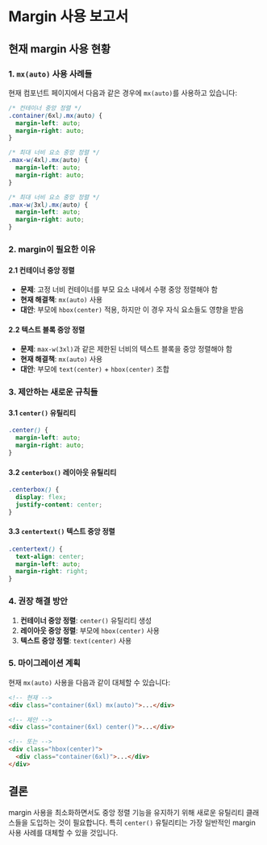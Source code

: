 # Margin 사용 보고서

## 현재 margin 사용 현황

### 1. `mx(auto)` 사용 사례들

현재 컴포넌트 페이지에서 다음과 같은 경우에 `mx(auto)`를 사용하고 있습니다:

```css
/* 컨테이너 중앙 정렬 */
.container(6xl).mx(auto) {
  margin-left: auto;
  margin-right: auto;
}

/* 최대 너비 요소 중앙 정렬 */
.max-w(4xl).mx(auto) {
  margin-left: auto;
  margin-right: auto;
}

/* 최대 너비 요소 중앙 정렬 */
.max-w(3xl).mx(auto) {
  margin-left: auto;
  margin-right: auto;
}
```

### 2. margin이 필요한 이유

#### 2.1 컨테이너 중앙 정렬
- **문제**: 고정 너비 컨테이너를 부모 요소 내에서 수평 중앙 정렬해야 함
- **현재 해결책**: `mx(auto)` 사용
- **대안**: 부모에 `hbox(center)` 적용, 하지만 이 경우 자식 요소들도 영향을 받음

#### 2.2 텍스트 블록 중앙 정렬
- **문제**: `max-w(3xl)`과 같은 제한된 너비의 텍스트 블록을 중앙 정렬해야 함
- **현재 해결책**: `mx(auto)` 사용
- **대안**: 부모에 `text(center)` + `hbox(center)` 조합

### 3. 제안하는 새로운 규칙들

#### 3.1 `center()` 유틸리티
```css
.center() {
  margin-left: auto;
  margin-right: auto;
}
```

#### 3.2 `centerbox()` 레이아웃 유틸리티
```css
.centerbox() {
  display: flex;
  justify-content: center;
}
```

#### 3.3 `centertext()` 텍스트 중앙 정렬
```css
.centertext() {
  text-align: center;
  margin-left: auto;
  margin-right: right;
}
```

### 4. 권장 해결 방안

1. **컨테이너 중앙 정렬**: `center()` 유틸리티 생성
2. **레이아웃 중앙 정렬**: 부모에 `hbox(center)` 사용
3. **텍스트 중앙 정렬**: `text(center)` 사용

### 5. 마이그레이션 계획

현재 `mx(auto)` 사용을 다음과 같이 대체할 수 있습니다:

```html
<!-- 현재 -->
<div class="container(6xl) mx(auto)">...</div>

<!-- 제안 -->
<div class="container(6xl) center()">...</div>

<!-- 또는 -->
<div class="hbox(center)">
  <div class="container(6xl)">...</div>
</div>
```

## 결론

margin 사용을 최소화하면서도 중앙 정렬 기능을 유지하기 위해 새로운 유틸리티 클래스들을 도입하는 것이 필요합니다. 특히 `center()` 유틸리티는 가장 일반적인 margin 사용 사례를 대체할 수 있을 것입니다.